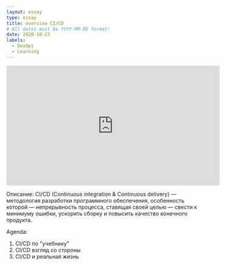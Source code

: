 ```yaml
---
layout: essay
type: essay
title: overview CI/CD
# All dates must be YYYY-MM-DD format!
date: 2020-10-23
labels:
  - DevOps
  - Learning
---
```


<iframe width="560" height="315" src="https://www.youtube.com/embed/tqeeR252cZM" title="YouTube video player" frameborder="0" allow="accelerometer; autoplay; clipboard-write; encrypted-media; gyroscope; picture-in-picture" allowfullscreen></iframe>

Описание: CI/CD (Continuous integration & Continuous delivery) — методология разработки программного обеспечения, особенность которой — непрерывность процесса, ставящая своей целью — свести к минимуму ошибки, ускорить сборку и повысить качество конечного продукта.

Agenda:
1. CI/CD по "учебнику"
2. CI/CD взгляд со стороны
3. CI/CD и реальная жизнь
